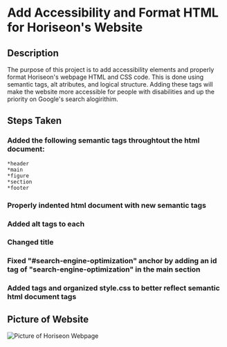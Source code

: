 # Add Accessibility and Format HTML for Horiseon's Website

## Description

The purpose of this project is to add accessibility elements and properly format Horiseon's webpage HTML and CSS code.  This is done using semantic tags, alt atributes, and logical structure.  Adding these tags will make the website more accessible for people with disabilities and up the priority on Google's search alogirithim.    

## Steps Taken

### Added the following semantic tags throughtout the html document:

    *header
    *main
    *figure
    *section
    *footer

### Properly indented html document with new semantic tags

### Added alt tags to each <img>

### Changed title

### Fixed "#search-engine-optimization" anchor by adding an id tag of "search-engine-optimization" in the main section

### Added tags and organized style.css to better reflect semantic html document tags

## Picture of Website

![Picture of Horiseon Webpage](./Assets/01-challenge-readme.png)

